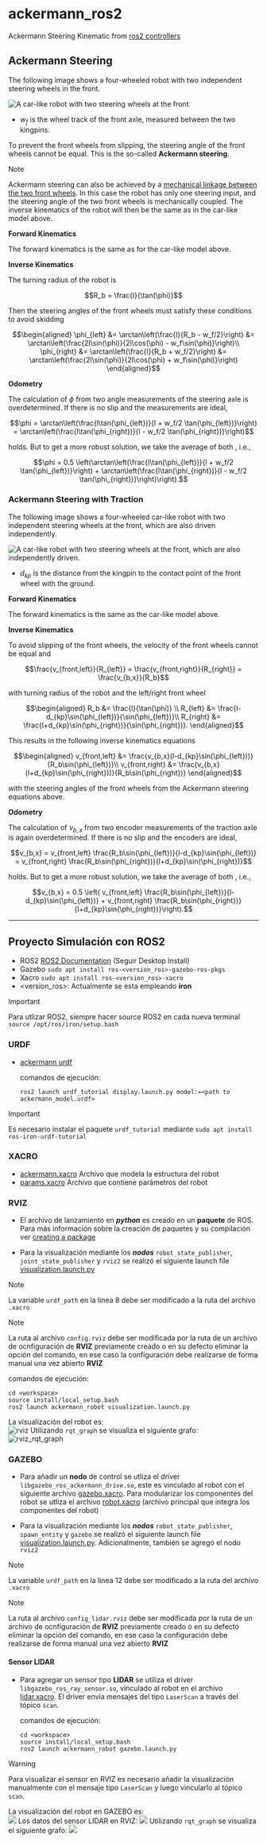 # ackermann_ros2

Ackermann Steering Kinematic from [ros2 controllers](https://control.ros.org/master/doc/ros2_controllers/doc/mobile_robot_kinematics.html#mobile-robot-kinematics)

## Ackermann Steering

The following image shows a four-wheeled robot with two independent
steering wheels in the front.

![A car-like robot with two steering wheels at the front](ackermann_robot/imgs/ackermann_steering.svg)

-   $w_f$ is the wheel track of the front axle, measured between the two
    kingpins.

To prevent the front wheels from slipping, the steering angle of the
front wheels cannot be equal. This is the so-called **Ackermann
steering**.

> [!NOTE]
> Ackermann steering can also be achieved by a [mechanical linkage between the two front wheels](https://en.wikipedia.org/wiki/Ackermann_steering_geometry). In this case the robot has only one steering input, and the steering angle of the two front wheels is mechanically coupled. The inverse kinematics of the robot will then be the same as in the car-like model above.

**Forward Kinematics**

The forward kinematics is the same as for the car-like model above.

**Inverse Kinematics**

The turning radius of the robot is

$$R_b = \frac{l}{\tan(\phi)}$$

Then the steering angles of the front wheels must satisfy these
conditions to avoid skidding

$$\begin{aligned}
\phi_{left} &= \arctan\left(\frac{l}{R_b - w_f/2}\right) &= \arctan\left(\frac{2l\sin(\phi)}{2l\cos(\phi) - w_f\sin(\phi)}\right)\\
\phi_{right} &= \arctan\left(\frac{l}{R_b + w_f/2}\right) &= \arctan\left(\frac{2l\sin(\phi)}{2l\cos(\phi) + w_f\sin(\phi)}\right)
\end{aligned}$$

**Odometry**

The calculation of $\phi$ from two angle measurements of the steering
axle is overdetermined. If there is no slip and the measurements are
ideal,

$$\phi = \arctan\left(\frac{l\tan(\phi_{left})}{l + w_f/2 \tan(\phi_{left})}\right) = \arctan\left(\frac{l\tan(\phi_{right})}{l - w_f/2 \tan(\phi_{right})}\right)$$

holds. But to get a more robust solution, we take the average of both ,
i.e.,

$$\phi = 0.5 \left(\arctan\left(\frac{l\tan(\phi_{left})}{l + w_f/2 \tan(\phi_{left})}\right) + \arctan\left(\frac{l\tan(\phi_{right})}{l - w_f/2 \tan(\phi_{right})}\right)\right).$$

### Ackermann Steering with Traction

The following image shows a four-wheeled car-like robot with two
independent steering wheels at the front, which are also driven
independently.

![A car-like robot with two steering wheels at the front, which are also independently driven.](ackermann_robot/imgs/ackermann_steering_traction.svg)

-   $d_{kp}$ is the distance from the kingpin to the contact point of
    the front wheel with the ground.

**Forward Kinematics**

The forward kinematics is the same as the car-like model above.

**Inverse Kinematics**

To avoid slipping of the front wheels, the velocity of the front wheels
cannot be equal and

$$\frac{v_{front,left}}{R_{left}} = \frac{v_{front,right}}{R_{right}} = \frac{v_{b,x}}{R_b}$$

with turning radius of the robot and the left/right front wheel

$$\begin{aligned}
R_b       &= \frac{l}{\tan(\phi)} \\
R_{left}  &= \frac{l-d_{kp}\sin(\phi_{left})}{\sin(\phi_{left})}\\
R_{right} &= \frac{l+d_{kp}\sin(\phi_{right})}{\sin(\phi_{right})}.
\end{aligned}$$

This results in the following inverse kinematics equations

$$\begin{aligned}
v_{front,left} &= \frac{v_{b,x}(l-d_{kp}\sin(\phi_{left}))}{R_b\sin(\phi_{left})}\\
v_{front,right} &= \frac{v_{b,x}(l+d_{kp}\sin(\phi_{right}))}{R_b\sin(\phi_{right})}
\end{aligned}$$

with the steering angles of the front wheels from the Ackermann steering
equations above.

**Odometry**

The calculation of $v_{b,x}$ from two encoder measurements of the
traction axle is again overdetermined. If there is no slip and the
encoders are ideal,

$$v_{b,x} = v_{front,left} \frac{R_b\sin(\phi_{left})}{l-d_{kp}\sin(\phi_{left})} =  v_{front,right} \frac{R_b\sin(\phi_{right})}{l+d_{kp}\sin(\phi_{right})}$$

holds. But to get a more robust solution, we take the average of both ,
i.e.,

$$v_{b,x} = 0.5 \left( v_{front,left} \frac{R_b\sin(\phi_{left})}{l-d_{kp}\sin(\phi_{left})} +  v_{front,right} \frac{R_b\sin(\phi_{right})}{l+d_{kp}\sin(\phi_{right})}\right).$$

---

## Proyecto Simulación con ROS2

- ROS2 [ROS2 Documentation](https://docs.ros.org/en/iron/Installation/Ubuntu-Install-Debians.html) (Seguir Desktop Install)
- Gazebo ```sudo apt install ros-<version_ros>-gazebo-ros-pkgs```
- Xacro ```sudo apt install ros-<version_ros>-xacro```
- <version_ros>: Actualmente se esta empleando **iron**

> [!IMPORTANT]
> Para utlizar ROS2, siempre hacer source ROS2 en cada nueva terminal ```source /opt/ros/iron/setup.bash```

### URDF

  - [ackermann urdf](https://github.com/abarbierif/ackermann_ros2/blob/main/ackermann_robot/urdf/ackermann_model.urdf)

    comandos de ejecución:
    
      ```
      ros2 launch urdf_tutorial display.launch.py model:=<path to ackermann_model.urdf>
      ```
> [!IMPORTANT]
> Es necesario instalar el paquete ```urdf_tutorial``` mediante ```sudo apt install ros-iron-urdf-tutorial```

### XACRO

  - [ackermann.xacro](https://github.com/abarbierif/ackermann_ros2/blob/main/ackermann_robot/urdf/ackermann.xacro) Archivo que modela la estructura del robot
  - [params.xacro](https://github.com/abarbierif/ackermann_ros2/blob/main/ackermann_robot/urdf/params.xacro) Archivo que contiene parámetros del robot

### RVIZ
  - El archivo de lanzamiento en ***python*** es creado en un **paquete** de ROS. Para más información sobre la creación de paquetes y su compilación ver [creating a package](https://docs.ros.org/en/iron/Tutorials/Beginner-Client-Libraries/Creating-Your-First-ROS2-Package.html)
  
  - Para la visualización mediante los ***nodos*** ```robot_state_publisher```, ```joint_state_publisher``` y ```rviz2``` se realizó el siguiente launch file [visualization.launch.py](https://github.com/abarbierif/ackermann_ros2/blob/main/ackermann_robot/launch/visualization.launch.py)

> [!NOTE]
>  La variable ```urdf_path``` en la línea 8 debe ser modificado a la ruta del archivo ```.xacro```

> [!NOTE]
>  La ruta al archivo ```config.rviz``` debe ser modificada por la ruta de un archivo de ocnfiguración de **RVIZ** previamente creado o en su defecto eliminar la opción del comando, en ese caso la configuración debe realizarse de forma manual una vez abierto **RVIZ**

  comandos de ejecución:
    
  ```
  cd <workspace>
  source install/local_setup.bash
  ros2 launch ackermann_robot visualization.launch.py
  ```
    
  La visualización del robot es:\
  ![rviz](https://github.com/abarbierif/ackermann_ros2/blob/main/ackermann_robot/imgs/visualization_rviz.png)
  Utilizando ```rqt_graph``` se visualiza el siguiente grafo:\
  ![rviz_rqt_graph](https://github.com/abarbierif/ackermann_ros2/blob/main/ackermann_robot/imgs/rosgraph_rviz.png)
    
### GAZEBO

- Para añadir un **nodo** de control se utliza el driver ```libgazebo_ros_ackermann_drive.so```, este es vinculado al robot con el siguiente archivo [gazebo.xacro](https://github.com/abarbierif/ackermann_ros2/blob/main/ackermann_robot/urdf/gazebo.xacro). Para modularizar los componentes del robot se utliza el archivo [robot.xacro](https://github.com/abarbierif/ackermann_ros2/blob/main/ackermann_robot/urdf/robot.xacro) (archivo principal que integra los componentes del robot)

- Para la visualización mediante los ***nodos*** ```robot_state_publisher```, ```spawn_entity``` y ```gazebo``` se realizó el siguiente launch file [visualization.launch.py](https://github.com/abarbierif/ackermann_ros2/blob/main/ackermann_robot/launch/gazebo.launch.py). Adicionalmente, también se agregó el nodo ```rviz2```

> [!NOTE]
> La variable ```urdf_path``` en la línea 12 debe ser modificado a la ruta del archivo ```.xacro```

> [!NOTE]
> La ruta al archivo ```config_lidar.rviz``` debe ser modificada por la ruta de un archivo de ocnfiguración de **RVIZ** previamente creado o en su defecto eliminar la opción del comando, en ese caso la configuración debe realizarse de forma manual una vez abierto **RVIZ**
  

#### Sensor LIDAR

- Para agregar un sensor tipo **LIDAR** se utiliza el driver ```libgazebo_ros_ray_sensor.so```, vinculado al robot en el archivo [lidar.xacro](https://github.com/abarbierif/ackermann_ros2/blob/main/ackermann_robot/urdf/lidar.xacro). El driver envía mensajes del tipo ```LaserScan``` a través del tópico ```scan```.

  comandos de ejecución:
    
    ```
    cd <workspace>
    source install/local_setup.bash
    ros2 launch ackermann_robot gazebo.launch.py
    ```
    
> [!WARNING]
> Para visualizar el sensor en RVIZ es necesario añadir la visualización manualmente con el mensaje tipo ```LaserScan``` y luego vincularlo al tópico ```scan```. 
    
  La visualización del robot en GAZEBO es:\
  ![](https://github.com/abarbierif/ackermann_ros2/blob/main/ackermann_robot/imgs/Screencast%20from%2007-15-2024%2007_10_48%20PM.gif)
  Los datos del sensor LIDAR en RVIZ:
  ![](https://github.com/abarbierif/ackermann_ros2/blob/main/ackermann_robot/imgs/Screencast%20from%2007-15-2024%2007_12_20%20PM.gif)
  Utilizando ```rqt_graph``` se visualiza el siguiente grafo:
  ![](https://github.com/abarbierif/ackermann_ros2/blob/main/ackermann_robot/imgs/rosgraph_gazebo.png)
  
